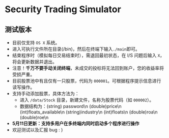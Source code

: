 # Security Trading Simulator
## 测试版本
- 目前仅支持 `OS X` 系统。
- 进入可执行文件所在目录(/bin)，然后在终端下输入`./main`即可。
- 结束程序时（模拟每日交易结束时），需退回最初状态，在 I/S 问题后输入 `X`，将会更新数据并退出。
- 注意！**千万不要手动关闭终端**，未成交的投标将无法回到账户，您的收益率将受损严重。
- 目前股票池中有且仅有一只股票，代码为 `000001`。可根据程序提示信息进行读写操作。
- 支持手动添加股票，具体方法为：
  - 进入 `/data/Stock` 目录，新建文件，名称为股票代码（如 `000002`）。
  - 数据结构为：(string) password\n (double)price\n (int)floats_available\n (string)industry\n (int)floats\n (double)roa\n (double)roe\n
- **5月11日更新：支持多用户在多终端内同时启动多个程序进行操作**
- 欢迎测试以及汇报 bug : )